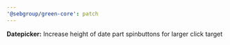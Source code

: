 ```yaml
---
'@sebgroup/green-core': patch
---
```


**Datepicker:** Increase height of date part spinbuttons for larger click target
